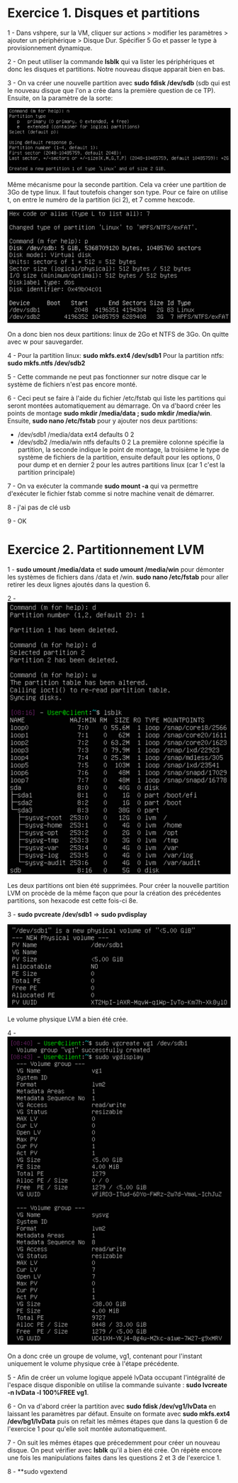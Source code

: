 # **Exercice 1. Disques et partitions**

1 - Dans vshpere, sur la VM, cliquer sur actions > modifier les paramètres > ajouter un périphérique > Disque Dur. Spécifier 5 Go et passer le type à provisionnement dynamique.

2 - On peut utiliser la commande **lsblk** qui va lister les périphériques et donc les disques et partitions. Notre nouveau disque apparait bien en bas.

3 - On va créer une nouvelle partition avec **sudo fdisk /dev/sdb** (sdb qui est le nouveau disque que l'on a crée dans la première question de ce TP).
Ensuite, on la paramètre de la sorte:

![img](img/tp5_exo1_1.png)

Même mécanisme pour la seconde partition. Cela va créer une partition de 3Go de type linux. Il faut toutefois changer son type. Pour ce faire on utilise t, on entre le numéro de la partition (ici 2), et 7 comme hexcode.

![img](img/tp5_exo1_2.png)

On a donc bien nos deux partitions: linux de 2Go et NTFS de 3Go. On quitte avec w pour sauvegarder.

4 - Pour la partition linux: **sudo mkfs.ext4 /dev/sdb1**
Pour la partition ntfs: **sudo mkfs.ntfs /dev/sdb2**

5 - Cette commande ne peut pas fonctionner sur notre disque car le système de fichiers n'est pas encore monté.

6 - Ceci peut se faire à l'aide du fichier /etc/fstab qui liste les partitions qui seront montées automatiquement au démarrage. On va d'baord créer les points de montage **sudo mkdir /media/data ; sudo mkdir /media/win**. Ensuite, **sudo nano /etc/fstab** pour y ajouter nos deux partitions:
* /dev/sdb1 /media/data ext4  defaults 0 2
* /dev/sdb2 /media/win  ntfs  defaults 0 2
La première colonne spécifie la partition, la seconde indique le point de montage, la troisième le type de système de fichiers de la partition, ensuite default pour les options, 0 pour dump et en dernier 2 pour les autres partitions linux (car 1 c'est la partition principale)

7 - On va exécuter la commande **sudo mount -a** qui va permettre d'exécuter le fichier fstab comme si notre machine venait de démarrer.

8 - j'ai pas de clé usb

9 - OK

# **Exercice 2. Partitionnement LVM**

1 - **sudo umount /media/data** et **sudo umount /media/win** pour démonter les systèmes de fichiers dans /data et /win. **sudo nano /etc/fstab** pour aller retirer les deux lignes ajoutés dans la question 6.

2 - ![img](img/tp5_exo1_3.png)

Les deux partitions ont bien été supprimées.
Pour créer la nouvelle partition LVM on procède de la même façon que pour la création des précédentes partitions, son hexacode est cette fois-ci 8e.

3 - **sudo pvcreate /dev/sdb1** => **sudo pvdisplay**

![img](img/tp5_exo1_4.png)

Le volume physique LVM a bien été crée.

4 - ![img](img/tp5_exo1_5.png)

On a donc crée un groupe de volume, vg1, contenant pour l'instant uniquement le volume physique crée à l'étape précédente.

5 - Afin de créer un volume logique appelé lvData occupant l'intégralité de l'espace disque disponible on utilise la commande suivante : **sudo lvcreate -n lvData -l 100%FREE vg1**.

6 - On va d'abord créer la partition avec **sudo fdisk /dev/vg1/lvData** en laissant les paramètres par défaut. Ensuite on formate avec **sudo mkfs.ext4 /dev/bg1/lvData** puis on refait les mêmes étapes que dans la question 6 de l'exercice 1 pour qu'elle soit montée automatiquement.

7 - On suit les mêmes étapes que précedemment pour créer un nouveau disque. On peut vérifier avec **lsblk** qu'il a bien été crée. On répète encore une fois les manipulations faites dans les questions 2 et 3 de l'exercice 1.

8 - **sudo vgextend 
